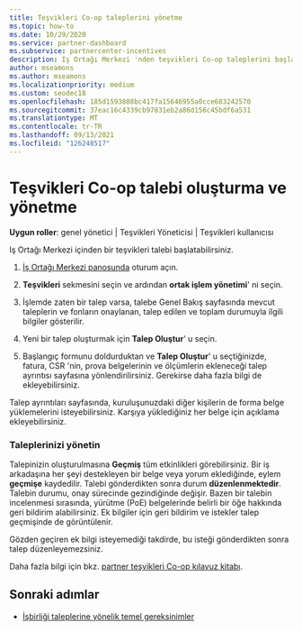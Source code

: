 ```yaml
---
title: Teşvikleri Co-op taleplerini yönetme
ms.topic: how-to
ms.date: 10/29/2020
ms.service: partner-dashboard
ms.subservice: partnercenter-incentives
description: Iş Ortağı Merkezi 'nden teşvikleri Co-op taleplerini başlatmayı öğrenin. Talepinizin oluşturulmasına geçmiş tüm etkinlikleri görebilirsiniz.
author: mseamons
ms.author: mseamons
ms.localizationpriority: medium
ms.custom: seodec18
ms.openlocfilehash: 185d1593808bc417fa15646955a0cce683242570
ms.sourcegitcommit: 37eac16c4339cb97831eb2a86d156c45bdf6a531
ms.translationtype: MT
ms.contentlocale: tr-TR
ms.lasthandoff: 09/13/2021
ms.locfileid: "126248517"
---
```

# <a name="create-and-manage-an-incentives-co-op-claim"></a>Teşvikleri Co-op talebi oluşturma ve yönetme

**Uygun roller**: genel yönetici | Teşvikleri Yöneticisi | Teşvikleri kullanıcısı

Iş Ortağı Merkezi içinden bir teşvikleri talebi başlatabilirsiniz.

1. [İş Ortağı Merkezi panosunda](https://partner.microsoft.com/dashboard/) oturum açın.

2. **Teşvikleri** sekmesini seçin ve ardından **ortak işlem yönetimi**' ni seçin.

3. İşlemde zaten bir talep varsa, talebe Genel Bakış sayfasında mevcut taleplerin ve fonların onaylanan, talep edilen ve toplam durumuyla ilgili bilgiler gösterilir.

4. Yeni bir talep oluşturmak için **Talep Oluştur**' u seçin.

5. Başlangıç formunu doldurduktan ve **Talep Oluştur**' u seçtiğinizde, fatura, CSR 'nin, prova belgelerinin ve ölçümlerin ekleneceği talep ayrıntısı sayfasına yönlendirilirsiniz. Gerekirse daha fazla bilgi de ekleyebilirsiniz.

Talep ayrıntıları sayfasında, kuruluşunuzdaki diğer kişilerin de forma belge yüklemelerini isteyebilirsiniz. Karşıya yüklediğiniz her belge için açıklama ekleyebilirsiniz. 

### <a name="manage-your-claims"></a>Taleplerinizi yönetin

Talepinizin oluşturulmasına **Geçmiş** tüm etkinlikleri görebilirsiniz. Bir iş arkadaşına her şeyi destekleyen bir belge veya yorum eklediğinde, eylem **geçmişe** kaydedilir. Talebi gönderdikten sonra durum **düzenlenmektedir**. Talebin durumu, onay sürecinde gezindiğinde değişir. Bazen bir talebin incelenmesi sırasında, yürütme (PoE) belgelerinde belirli bir öğe hakkında geri bildirim alabilirsiniz. Ek bilgiler için geri bildirim ve istekler talep geçmişinde de görüntülenir.

Gözden geçiren ek bilgi isteyemediği takdirde, bu isteği gönderdikten sonra talep düzenleyemezsiniz.

Daha fazla bilgi için bkz. [partner teşvikleri Co-op kılavuz kitabı](https://assetsprod.microsoft.com/co-op-guidebook.pdf).

## <a name="next-steps"></a>Sonraki adımlar

- [İşbirliği taleplerine yönelik temel gereksinimler](core-requirements.md)
